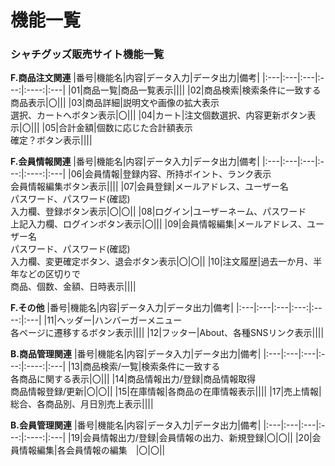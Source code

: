 # 機能一覧
### シャチグッズ販売サイト機能一覧

**F.商品注文関連**
|番号|機能名|内容|データ入力|データ出力|備考|
|:---|:---|:---|:---:|:----:|:---|
|01|商品一覧|商品一覧表示||||
|02|商品検索|検索条件に一致する商品表示|〇|||
|03|商品詳細|説明文や画像の拡大表示<br>選択、カートへボタン表示|〇|||
|04|カート|注文個数選択、内容更新ボタン表示|〇|||
|05|合計金額|個数に応じた合計額表示<br>確定？ボタン表示||||

**F.会員情報関連**
|番号|機能名|内容|データ入力|データ出力|備考|
|:---|:---|:---|:---:|:----:|:---|
|06|会員情報|登録内容、所持ポイント、ランク表示<br>会員情報編集ボタン表示||||
|07|会員登録|メールアドレス、ユーザー名<br>パスワード、パスワード(確認)<br>入力欄、登録ボタン表示|〇|〇||
|08|ログイン|ユーザーネーム、パスワード<br>上記入力欄、ログインボタン表示|〇|||
|09|会員情報編集|メールアドレス、ユーザー名<br>パスワード、パスワード(確認)<br>入力欄、変更確定ボタン、退会ボタン表示|〇|〇||
|10|注文履歴|過去一か月、半年などの区切りで<br>商品、個数、金額、日時表示||||



**F.その他**
|番号|機能名|内容|データ入力|データ出力|備考|
|:---|:---|:---|:---:|:----:|:---|
|11|ヘッダー|ハンバーガーメニュー<br>各ページに遷移するボタン表示||||
|12|フッター|About、各種SNSリンク表示||||

**B.商品管理関連**
|番号|機能名|内容|データ入力|データ出力|備考|
|:---|:---|:---|:---:|:----:|:---|
|13|商品検索/一覧|検索条件に一致する<br>各商品に関する表示|〇|||
|14|商品情報出力/登録|商品情報取得<br>商品情報登録/更新|〇|〇||
|15|在庫情報|各商品の在庫情報表示||||
|17|売上情報|総合、各商品別、月日別売上表示||||

**B.会員管理関連**
|番号|機能名|内容|データ入力|データ出力|備考|
|:---|:---|:---|:---:|:----:|:---|
|19|会員情報出力/登録|会員情報の出力、新規登録|〇|〇||
|20|会員情報編集|各会員情報の編集　|〇|〇||

